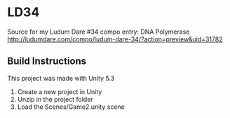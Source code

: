 # LD34
Source for my Ludum Dare #34 compo entry: DNA Polymerase
http://ludumdare.com/compo/ludum-dare-34/?action=preview&uid=31782

## Build Instructions
This project was made with Unity 5.3
1. Create a new project in Unity
1. Unzip in the project folder
1. Load the Scenes/Game2.unity scene
